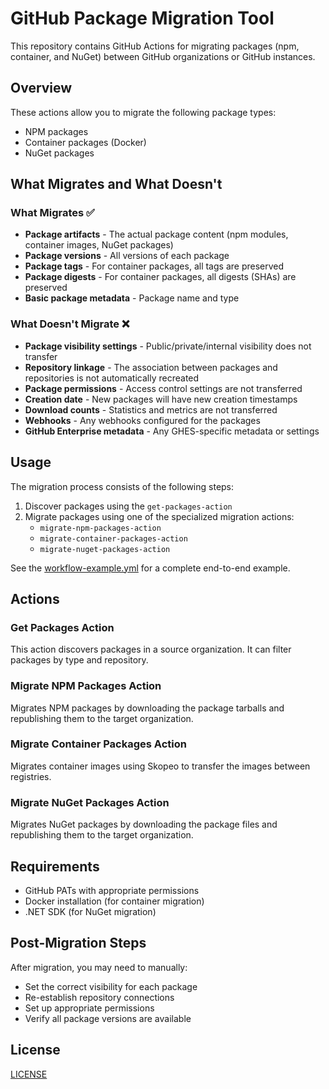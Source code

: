 # GitHub Package Migration Tool

This repository contains GitHub Actions for migrating packages (npm, container, and NuGet) between GitHub organizations or GitHub instances.

## Overview

These actions allow you to migrate the following package types:

- NPM packages
- Container packages (Docker)
- NuGet packages

## What Migrates and What Doesn't

### What Migrates ✅

- **Package artifacts** - The actual package content (npm modules, container images, NuGet packages)
- **Package versions** - All versions of each package
- **Package tags** - For container packages, all tags are preserved
- **Package digests** - For container packages, all digests (SHAs) are preserved
- **Basic package metadata** - Package name and type

### What Doesn't Migrate ❌

- **Package visibility settings** - Public/private/internal visibility does not transfer
- **Repository linkage** - The association between packages and repositories is not automatically recreated
- **Package permissions** - Access control settings are not transferred
- **Creation date** - New packages will have new creation timestamps
- **Download counts** - Statistics and metrics are not transferred
- **Webhooks** - Any webhooks configured for the packages
- **GitHub Enterprise metadata** - Any GHES-specific metadata or settings

## Usage

The migration process consists of the following steps:

1. Discover packages using the `get-packages-action`
2. Migrate packages using one of the specialized migration actions:
   - `migrate-npm-packages-action`
   - `migrate-container-packages-action`
   - `migrate-nuget-packages-action`

See the [workflow-example.yml](workflow-example.yml) for a complete end-to-end example.

## Actions

### Get Packages Action

This action discovers packages in a source organization. It can filter packages by type and repository.

### Migrate NPM Packages Action

Migrates NPM packages by downloading the package tarballs and republishing them to the target organization.

### Migrate Container Packages Action

Migrates container images using Skopeo to transfer the images between registries.

### Migrate NuGet Packages Action

Migrates NuGet packages by downloading the package files and republishing them to the target organization.

## Requirements

- GitHub PATs with appropriate permissions
- Docker installation (for container migration)
- .NET SDK (for NuGet migration)

## Post-Migration Steps

After migration, you may need to manually:

- Set the correct visibility for each package
- Re-establish repository connections
- Set up appropriate permissions
- Verify all package versions are available

## License

[LICENSE](LICENSE)
